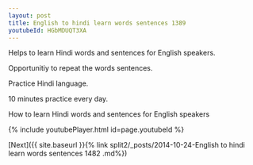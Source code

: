 ```yaml
---
layout: post
title: English to hindi learn words sentences 1389 
youtubeId: HGbMDUQT3XA
---
```

 
 
Helps to learn Hindi words and sentences for English speakers.

Opportunitiy to repeat the words sentences. 

Practice Hindi language. 
 
10 minutes practice every day. 
 
How to learn Hindi words and sentences for English speakers 
 
{% include youtubePlayer.html id=page.youtubeId %}
 
 
[Next]({{ site.baseurl }}{% link  split2/_posts/2014-10-24-English to hindi learn words sentences 1482 .md%})
 
